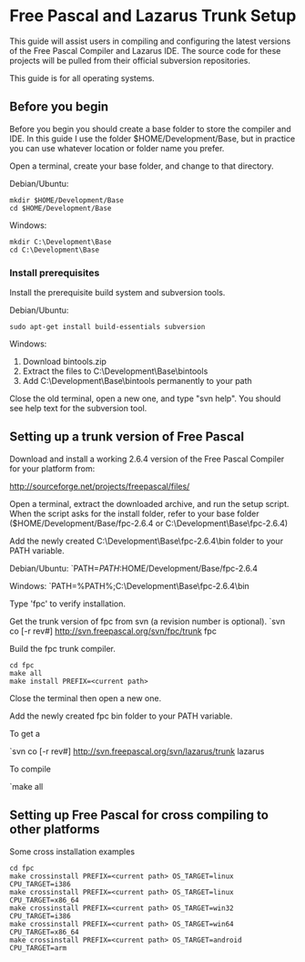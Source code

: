 # Free Pascal and Lazarus Trunk Setup

This guide will assist users in compiling and configuring the latest
versions of the Free Pascal Compiler and Lazarus IDE. The source code
for these projects will be pulled from their official subversion
repositories.

This guide is for all operating systems.

## Before you begin

Before you begin you should create a base folder to store the compiler
and IDE. In this guide I use the folder $HOME/Development/Base, but
in practice you can use whatever location or folder name you prefer.

Open a terminal, create your base folder, and change to that directory.

Debian/Ubuntu:
```
mkdir $HOME/Development/Base
cd $HOME/Development/Base
```
Windows:
```
mkdir C:\Development\Base
cd C:\Development\Base
```

### Install prerequisites

Install the prerequisite build system and subversion tools.

Debian/Ubuntu:
```
sudo apt-get install build-essentials subversion
```
Windows:

1. Download bintools.zip
2. Extract the files to C:\Development\Base\bintools
3. Add C:\Development\Base\bintools permanently to your path

Close the old terminal, open a new one, and type "svn help". You should 
see help text for the subversion tool.

## Setting up a trunk version of Free Pascal


Download and install a working 2.6.4 version of the Free Pascal 
Compiler for your platform from:

http://sourceforge.net/projects/freepascal/files/

Open a terminal, extract the downloaded archive, and run the setup
script. When the script asks for the install folder, refer to your
base folder ($HOME/Development/Base/fpc-2.6.4 or 
C:\Development\Base\fpc-2.6.4)

Add the newly created C:\Development\Base\fpc-2.6.4\bin folder to your
PATH variable.

Debian/Ubuntu:
`PATH=$PATH:$HOME/Development/Base/fpc-2.6.4

Windows:
`PATH=%PATH%;C:\Development\Base\fpc-2.6.4\bin

Type 'fpc' to verify installation.

Get the trunk version of fpc from svn (a revision number is optional).
`svn co [-r rev#] http://svn.freepascal.org/svn/fpc/trunk fpc

Build the fpc trunk compiler.
```
cd fpc
make all
make install PREFIX=<current path>
```
Close the terminal then open a new one.

Add the newly created fpc bin folder to your PATH variable.

To get a

`svn co [-r rev#] http://svn.freepascal.org/svn/lazarus/trunk lazarus

To compile

`make all

## Setting up Free Pascal for cross compiling to other platforms

Some cross installation examples

```
cd fpc
make crossinstall PREFIX=<current path> OS_TARGET=linux CPU_TARGET=i386
make crossinstall PREFIX=<current path> OS_TARGET=linux CPU_TARGET=x86_64
make crossinstall PREFIX=<current path> OS_TARGET=win32 CPU_TARGET=i386
make crossinstall PREFIX=<current path> OS_TARGET=win64 CPU_TARGET=x86_64
make crossinstall PREFIX=<current path> OS_TARGET=android CPU_TARGET=arm 
```
